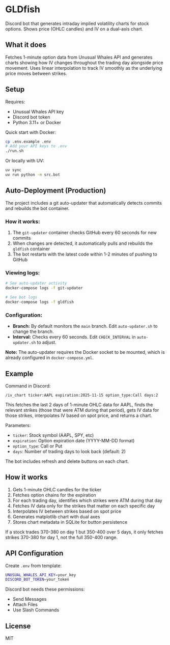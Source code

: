 # GLDfish

Discord bot that generates intraday implied volatility charts for stock options. Shows price (OHLC candles) and IV on a dual-axis chart.

## What it does

Fetches 1-minute option data from Unusual Whales API and generates charts showing how IV changes throughout the trading day alongside price movement. Uses linear interpolation to track IV smoothly as the underlying price moves between strikes.

## Setup

Requires:
- Unusual Whales API key
- Discord bot token
- Python 3.11+ or Docker

Quick start with Docker:
```bash
cp .env.example .env
# Add your API keys to .env
./run.sh
```

Or locally with UV:
```bash
uv sync
uv run python -m src.bot
```

## Auto-Deployment (Production)

The project includes a git auto-updater that automatically detects commits and rebuilds the bot container.

### How it works:
1. The `git-updater` container checks GitHub every 60 seconds for new commits
2. When changes are detected, it automatically pulls and rebuilds the `gldfish` container
3. The bot restarts with the latest code within 1-2 minutes of pushing to GitHub

### Viewing logs:
```bash
# See auto-updater activity
docker-compose logs -f git-updater

# See bot logs
docker-compose logs -f gldfish
```

### Configuration:
- **Branch:** By default monitors the `main` branch. Edit `auto-updater.sh` to change the branch.
- **Interval:** Checks every 60 seconds. Edit `CHECK_INTERVAL` in `auto-updater.sh` to adjust.

**Note:** The auto-updater requires the Docker socket to be mounted, which is already configured in `docker-compose.yml`.

## Example

Command in Discord:
```
/iv_chart ticker:AAPL expiration:2025-11-15 option_type:Call days:2
```

This fetches the last 2 days of 1-minute OHLC data for AAPL, finds the relevant strikes (those that were ATM during that period), gets IV data for those strikes, interpolates IV based on spot price, and returns a chart.

Parameters:
- `ticker`: Stock symbol (AAPL, SPY, etc)
- `expiration`: Option expiration date (YYYY-MM-DD format)
- `option_type`: Call or Put
- `days`: Number of trading days to look back (default: 2)

The bot includes refresh and delete buttons on each chart.

## How it works

1. Gets 1-minute OHLC candles for the ticker
2. Fetches option chains for the expiration
3. For each trading day, identifies which strikes were ATM during that day
4. Fetches IV data only for the strikes that matter on each specific day
5. Interpolates IV between strikes based on spot price
6. Generates matplotlib chart with dual axes
7. Stores chart metadata in SQLite for button persistence

If a stock trades 370-380 on day 1 but 350-400 over 5 days, it only fetches strikes 370-380 for day 1, not the full 350-400 range.

## API Configuration

Create `.env` from template:
```bash
UNUSUAL_WHALES_API_KEY=your_key
DISCORD_BOT_TOKEN=your_token
```

Discord bot needs these permissions:
- Send Messages
- Attach Files
- Use Slash Commands

## License

MIT

